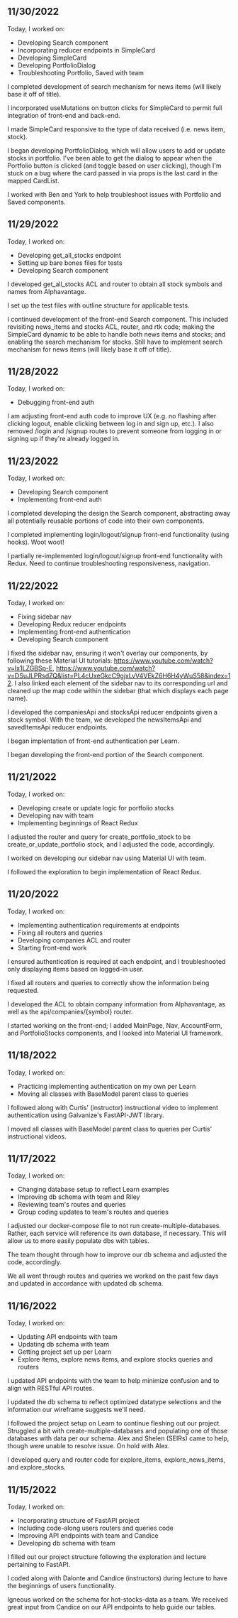 ## 11/30/2022

Today, I worked on:

* Developing Search component
* Incorporating reducer endpoints in SimpleCard
* Developing SimpleCard
* Developing PortfolioDialog
* Troubleshooting Portfolio, Saved with team

I completed development of search mechanism for news items (will likely base it off of title).

I incorporated useMutations on button clicks for SimpleCard to permit full integration of front-end and back-end.

I made SimpleCard responsive to the type of data received (i.e. news item, stock).

I began developing PortfolioDialog, which will allow users to add or update stocks in portfolio. I've been able to get the dialog to appear when the Portfolio button is clicked (and toggle based on user clicking), though I'm stuck on a bug where the card passed in via props is the last card in the mapped CardList.

I worked with Ben and York to help troubleshoot issues with Portfolio and Saved components.


## 11/29/2022

Today, I worked on:

* Developing get_all_stocks endpoint
* Setting up bare bones files for tests
* Developing Search component

I developed get_all_stocks ACL and router to obtain all stock symbols and names from Alphavantage.

I set up the test files with outline structure for applicable tests.

I continued development of the front-end Search component. This included revisiting news_items and stocks ACL, router, and rtk code; making the SimpleCard dynamic to be able to handle both news items and stocks; and enabling the search mechanism for stocks. Still have to implement search mechanism for news items (will likely base it off of title).


## 11/28/2022

Today, I worked on:

* Debugging front-end auth

I am adjusting front-end auth code to improve UX (e.g. no flashing after clicking logout, enable clicking between log in and sign up, etc.). I also removed /login and /signup routes to prevent someone from logging in or signing up if they're already logged in.



## 11/23/2022

Today, I worked on:

* Developing Search component
* Implementing front-end auth

I completed developing the design the Search component, abstracting away all potentially reusable portions of code into their own components.

I completed implementing login/logout/signup front-end functionality (using hooks). Woot woot!

I partially re-implemented login/logout/signup front-end functionality with Redux. Need to continue troubleshooting responsiveness, navigation.


## 11/22/2022

Today, I worked on:

* Fixing sidebar nav
* Developing Redux reducer endpoints
* Implementing front-end authentication
* Developing Search component


I fixed the sidebar nav, ensuring it won't overlay our components, by following these Material UI tutorials: https://www.youtube.com/watch?v=Ix1LZGBSp-E, https://www.youtube.com/watch?v=DSuJLPRsdZQ&list=PL4cUxeGkcC9gjxLvV4VEkZ6H6H4yWuS58&index=12. I also linked each element of the sidebar nav to its corresponding url and cleaned up the map code within the sidebar (that which displays each page name).

I developed the companiesApi and stocksApi reducer endpoints given a stock symbol. With the team, we developed the newsItemsApi and savedItemsApi reducer endpoints.

I began implentation of front-end authentication per Learn.

I began developing the front-end portion of the Search component.


## 11/21/2022

Today, I worked on:

* Developing create or update logic for portfolio stocks
* Developing nav with team
* Implementing beginnings of React Redux


I adjusted the router and query for create_portfolio_stock to be create_or_update_portfolio stock, and I adjusted the code, accordingly.

I worked on developing our sidebar nav using Material UI with team.

I followed the exploration to begin implementation of React Redux.


## 11/20/2022

Today, I worked on:

* Implementing authentication requirements at endpoints
* Fixing all routers and queries
* Developing companies ACL and router
* Starting front-end work


I ensured authentication is required at each endpoint, and I troubleshooted only displaying items based on logged-in user.

I fixed all routers and queries to correctly show the information being requested.

I developed the ACL to obtain company information from Alphavantage, as well as the api/companies/{symbol} router.

I started working on the front-end; I added MainPage, Nav, AccountForm, and PortfolioStocks components, and I looked into Material UI framework.


## 11/18/2022

Today, I worked on:

* Practicing implementing authentication on my own per Learn
* Moving all classes with BaseModel parent class to queries


I followed along with Curtis' (instructor) instructional video to implement authentication using Galvanize's FastAPI-JWT library.

I moved all classes with BaseModel parent class to queries per Curtis' instructional videos.


## 11/17/2022

Today, I worked on:

* Changing database setup to reflect Learn examples
* Improving db schema with team and Riley
* Reviewing team's routes and queries
* Group coding updates to team's routes and queries

I adjusted our docker-compose file to not run create-multiple-databases. Rather, each service will reference its own database, if necessary. This will allow us to more easily populate dbs with tables.

The team thought through how to improve our db schema and adjusted the code, accordingly.

We all went through routes and queries we worked on the past few days and updated in accordance with updated db schema.


## 11/16/2022

Today, I worked on:

* Updating API endpoints with team
* Updating db schema with team
* Getting project set up per Learn
* Explore items, explore news items, and explore stocks queries and routers

I updated API endpoints with the team to help minimize confusion and to align with RESTful API routes.

I updated the db schema to reflect optimized datatype selections and the information our wireframe suggests we'll need.

I followed the project setup on Learn to continue fleshing out our project. Struggled a bit with create-multiple-databases and populating one of those databases with data per our schema. Alex and Shelen (SEIRs) came to help, though were unable to resolve issue. On hold with Alex.

I developed query and router code for explore_items, explore_news_items, and explore_stocks.


## 11/15/2022

Today, I worked on:

* Incorporating structure of FastAPI project
* Including code-along users routers and queries code
* Improving API endpoints with team and Candice
* Developing db schema with team

I filled out our project structure following the exploration and lecture pertaining to FastAPI.

I coded along with Dalonte and Candice (instructors) during lecture to have the beginnings of users functionality.

Igneous worked on the schema for hot-stocks-data as a team. We received great input from Candice on our API endpoints to help guide our tables.
